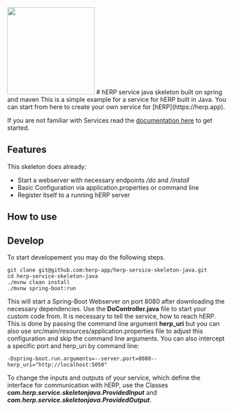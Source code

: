 <img src="https://herp.app/herp-logo.svg" width="200">
# hERP service java skeleton built on spring and maven
This is a simple example for a service for hERP built in Java. You can start from here to create your own service for [hERP](https://herp.app). 

If you are not familiar with Services read the [documentation here](https://herp.app/docs/services/hello-world-service/) to get started.

## Features 
This skeleton does already: 
* Start a webserver with necessary endpoints */do* and */install*
* Basic Configuration via application.properties or command line
* Register itself to a running hERP server

## How to use

## Develop
To start developement you may do the following steps.

```
git clone git@github.com:herp-app/herp-service-skeleton-java.git
cd herp-service-skeleton-java
./mvnw clean install
./mvnw spring-boot:run
```
This will start a Spring-Boot Webserver on port 8080 after downloading the necessary dependencies. Use the **DoController.java** file to start your custom code from. It is necessary to tell the service, how to reach hERP. This is done by passing the command line argument **herp_uri** but you can also use src/main/resources/application.properties file to adjust this configuration and skip the command line arguments. 
You can also intercept a specific port and herp_uri by command line: 
``` 
-Dspring-boot.run.arguments=--server.port=8080--herp_uri="http://localhost:5050"
```

To change the inputs and outputs of your service, which define the interface for communication with hERP, use the Classes ***com.herp.service.skeletonjava.ProvidedInput*** and ***com.herp.service.skeletonjava.ProvidedOutput***. 
